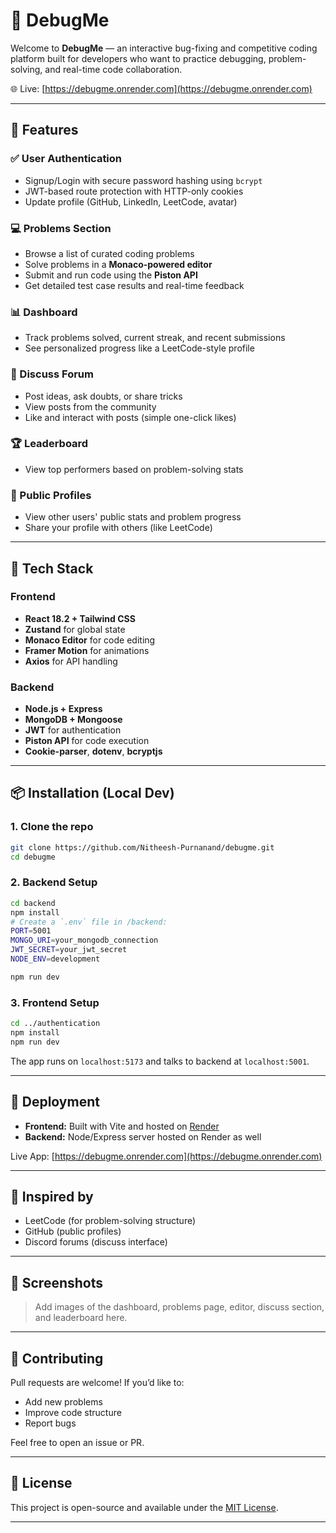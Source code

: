 # 🐞 DebugMe

Welcome to **DebugMe** — an interactive bug-fixing and competitive coding platform built for developers who want to practice debugging, problem-solving, and real-time code collaboration.

🌐 Live: [https://debugme.onrender.com](https://debugme.onrender.com)

---

## 🚀 Features

### ✅ User Authentication

* Signup/Login with secure password hashing using `bcrypt`
* JWT-based route protection with HTTP-only cookies
* Update profile (GitHub, LinkedIn, LeetCode, avatar)

### 💻 Problems Section

* Browse a list of curated coding problems
* Solve problems in a **Monaco-powered editor**
* Submit and run code using the **Piston API**
* Get detailed test case results and real-time feedback

### 📊 Dashboard

* Track problems solved, current streak, and recent submissions
* See personalized progress like a LeetCode-style profile

### 📁 Discuss Forum

* Post ideas, ask doubts, or share tricks
* View posts from the community
* Like and interact with posts (simple one-click likes)

### 🏆 Leaderboard

* View top performers based on problem-solving stats

### 👤 Public Profiles

* View other users' public stats and problem progress
* Share your profile with others (like LeetCode)

---

## 🧰 Tech Stack

### Frontend

* **React 18.2 + Tailwind CSS**
* **Zustand** for global state
* **Monaco Editor** for code editing
* **Framer Motion** for animations
* **Axios** for API handling

### Backend

* **Node.js + Express**
* **MongoDB + Mongoose**
* **JWT** for authentication
* **Piston API** for code execution
* **Cookie-parser**, **dotenv**, **bcryptjs**

---

## 📦 Installation (Local Dev)

### 1. Clone the repo

```bash
git clone https://github.com/Nitheesh-Purnanand/debugme.git
cd debugme
```

### 2. Backend Setup

```bash
cd backend
npm install
# Create a `.env` file in /backend:
PORT=5001
MONGO_URI=your_mongodb_connection
JWT_SECRET=your_jwt_secret
NODE_ENV=development
```

```bash
npm run dev
```

### 3. Frontend Setup

```bash
cd ../authentication
npm install
npm run dev
```

The app runs on `localhost:5173` and talks to backend at `localhost:5001`.

---

## 🧪 Deployment

* **Frontend:** Built with Vite and hosted on [Render](https://render.com)
* **Backend:** Node/Express server hosted on Render as well

Live App: [https://debugme.onrender.com](https://debugme.onrender.com)

---

## 🧠 Inspired by

* LeetCode (for problem-solving structure)
* GitHub (public profiles)
* Discord forums (discuss interface)

---

## 📸 Screenshots

> Add images of the dashboard, problems page, editor, discuss section, and leaderboard here.

---

## 🤝 Contributing

Pull requests are welcome! If you’d like to:

* Add new problems
* Improve code structure
* Report bugs

Feel free to open an issue or PR.

---

## 📜 License

This project is open-source and available under the [MIT License](LICENSE).

---